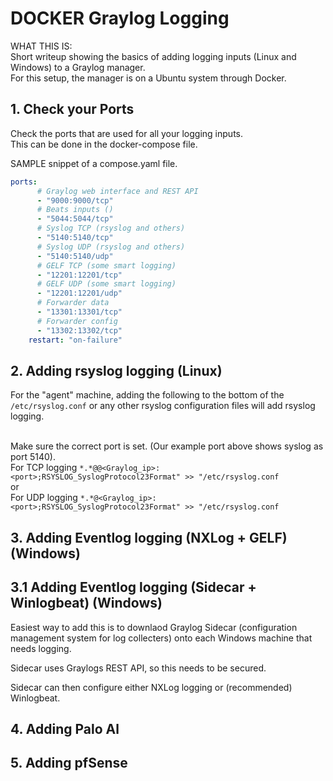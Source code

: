 # DOCKER Graylog Logging #

WHAT THIS IS:  
Short writeup showing the basics of adding logging inputs (Linux and Windows) to a Graylog manager.  
For this setup, the manager is on a Ubuntu system through Docker.  


## 1. Check your Ports ##

Check the ports that are used for all your logging inputs.  
This can be done in the docker-compose file.  

SAMPLE snippet of a compose.yaml file.  
```yaml
ports:
      # Graylog web interface and REST API
      - "9000:9000/tcp"
      # Beats inputs ()
      - "5044:5044/tcp"
      # Syslog TCP (rsyslog and others)
      - "5140:5140/tcp"
      # Syslog UDP (rsyslog and others)
      - "5140:5140/udp"
      # GELF TCP (some smart logging)
      - "12201:12201/tcp"
      # GELF UDP (some smart logging)
      - "12201:12201/udp"
      # Forwarder data
      - "13301:13301/tcp"
      # Forwarder config
      - "13302:13302/tcp"
    restart: "on-failure"
```

## 2. Adding rsyslog logging (Linux) ##

For the "agent" machine, adding the following to the bottom of the ```/etc/rsyslog.conf``` or any other rsyslog configuration files will add rsyslog logging.<br><br>

Make sure the correct port is set. (Our example port above shows syslog as port 5140).  
For TCP logging
```*.*@@<Graylog_ip>:<port>;RSYSLOG_SyslogProtocol23Format" >> "/etc/rsyslog.conf``` <br>
or  
For UDP logging
```*.*@<Graylog_ip>:<port>;RSYSLOG_SyslogProtocol23Format" >> "/etc/rsyslog.conf```

## 3. Adding Eventlog logging (NXLog + GELF) (Windows)

## 3.1 Adding Eventlog logging (Sidecar + Winlogbeat) (Windows)

Easiest way to add this is to downlaod Graylog Sidecar (configuration management system for log collecters) onto each Windows machine that needs logging.  

Sidecar uses Graylogs REST API, so this needs to be secured.  

Sidecar can then configure either NXLog logging or (recommended) Winlogbeat.


## 4. Adding Palo Al ##

## 5. Adding pfSense ##

